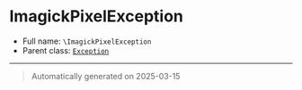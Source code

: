 
# ImagickPixelException





* Full name: `\ImagickPixelException`
* Parent class: [`Exception`](./Exception.md)






***
> Automatically generated on 2025-03-15

